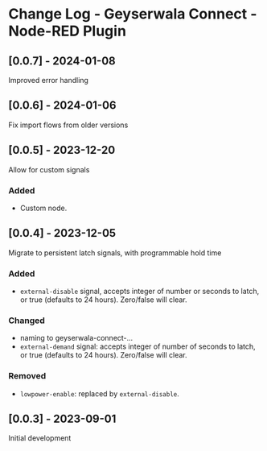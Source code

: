 # Change Log - Geyserwala Connect - Node-RED Plugin

## [0.0.7] - 2024-01-08

Improved error handling

## [0.0.6] - 2024-01-06

Fix import flows from older versions

## [0.0.5] - 2023-12-20

Allow for custom signals

### Added
- Custom node.

## [0.0.4] - 2023-12-05

Migrate to persistent latch signals, with programmable hold time

### Added
- `external-disable` signal, accepts integer of number or seconds to latch, or true (defaults to 24 hours). Zero/false will clear.

### Changed
- naming to geyserwala-connect-...
- `external-demand` signal: accepts integer of number of seconds to latch, or true (defaults to 24 hours). Zero/false will clear.

### Removed
- `lowpower-enable`: replaced by `external-disable`.

## [0.0.3] - 2023-09-01

Initial development
